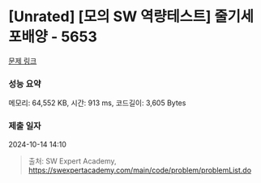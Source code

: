 # [Unrated] [모의 SW 역량테스트] 줄기세포배양 - 5653 

[문제 링크](https://swexpertacademy.com/main/code/problem/problemDetail.do?contestProbId=AWXRJ8EKe48DFAUo) 

### 성능 요약

메모리: 64,552 KB, 시간: 913 ms, 코드길이: 3,605 Bytes

### 제출 일자

2024-10-14 14:10



> 출처: SW Expert Academy, https://swexpertacademy.com/main/code/problem/problemList.do